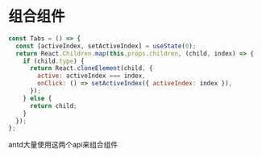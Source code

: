 
# 组合组件

```js
const Tabs = () => {
  const [activeIndex, setActiveIndex] = useState(0);
  return React.Children.map(this.props.children, (child, index) => {
    if (child.type) {
      return React.cloneElement(child, {
        active: activeIndex === index,
        onClick: () => setActiveIndex({ activeIndex: index }),
      });
    } else {
      return child;
    }
  });
};
```

antd大量使用这两个api来组合组件

<!--
在render函数中，我们用了React中不常用的两个API:
1. React.Children.map
2. React.cloneElement
使用React.Children.map ，可以遍历children 中所有的元素，因为children 可能是一一个数组嘛。
使用React.cloneElement 可以复制某个元素。这个函数第一个参数就是被复制的元素，第二个参数可
以增加新产生元素的props,我们就是利用这个机会，把active 和onClick 添加了进去。

在 children 里的每个直接子节点上调用一个函数，并将 this 设置为 thisArg。如果 children 是一个数组，它将被遍历并为数组中的每个子节点调用该函数。如果子节点为 null 或是 undefined，则此方法将返回 null 或是 undefined，而不会返回数组。
-->
